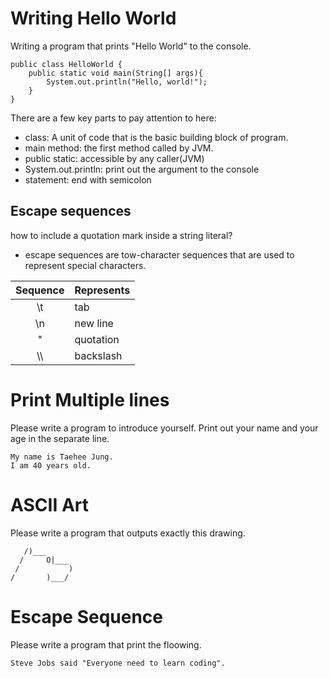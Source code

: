 # Writing Hello World
Writing a program that prints "Hello World" to the console.
```code
public class HelloWorld {
    public static void main(String[] args){
        System.out.println("Hello, world!");
    }
}
```

There are a few key parts to pay attention to here:
* class: A unit of code that is the basic building block of program.
* main method: the first method called by JVM.
* public static: accessible by any caller(JVM)
* System.out.println: print out the argument to the console
* statement: end with semicolon

## Escape sequences
how to include a quotation mark inside a string literal?
- escape sequences are tow-character sequences that are used to represent special characters.

|Sequence| Represents|
|:------:|:---------|
| \t     | tab       |
| \n     | new line  |
| \"     | quotation |
| \\\\     | backslash |



# Print Multiple lines
Please write a program to introduce yourself. Print out your name and your age in the separate line.
```
My name is Taehee Jung.
I am 40 years old.
```

# ASCII Art
Please write a program that outputs exactly this drawing.
```
   /)___
  /     O|___
 /           )
/       )___/
```

# Escape Sequence
Please write a program that print the floowing.
```
Steve Jobs said "Everyone need to learn coding".
```